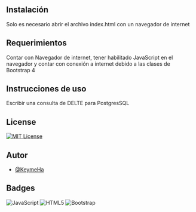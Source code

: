 

## Instalación

Solo es necesario abrir el archivo index.html con un navegador de internet

## Requerimientos

Contar con Navegador de internet, tener habilitado JavaScript en el navegador y contar con conexión a internet debido a las clases de Bootstrap 4

## Instrucciones de uso

Escribir una consulta de DELTE para PostgresSQL



## License

[![MIT License](https://img.shields.io/badge/License-MIT-green.svg)](https://choosealicense.com/licenses/mit/)


## Autor

- [@KeymeHa](https://github.com/KeymeHa)


## Badges

![JavaScript](https://img.shields.io/badge/javascript-%23323330.svg?style=for-the-badge&logo=javascript&logoColor=%23F7DF1E)
![HTML5](https://img.shields.io/badge/html5-%23E34F26.svg?style=for-the-badge&logo=html5&logoColor=white)
![Bootstrap](https://img.shields.io/badge/bootstrap-%238511FA.svg?style=for-the-badge&logo=bootstrap&logoColor=white)
